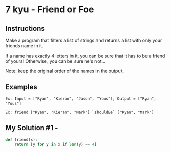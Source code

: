 # 7 kyu - Friend or Foe
## Instructions
Make a program that filters a list of strings and returns a list with only your friends name in it.

If a name has exactly 4 letters in it, you can be sure that it has to be a friend of yours! Otherwise, you can be sure he's not...

Note: keep the original order of the names in the output.

## Examples
```
Ex: Input = ["Ryan", "Kieran", "Jason", "Yous"], Output = ["Ryan", "Yous"]

Ex: friend ["Ryan", "Kieran", "Mark"] `shouldBe` ["Ryan", "Mark"]
```

## My Solution #1 - 
```python
def friend(x):
    return [y for y in x if len(y) == 4]
```